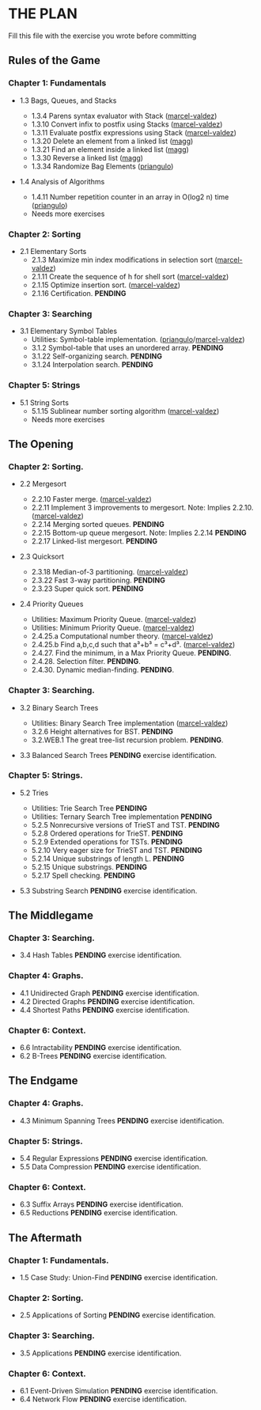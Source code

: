 # THE PLAN

Fill this file with the exercise you wrote before committing

## Rules of the Game

### Chapter 1: Fundamentals

* 1.3 Bags, Queues, and Stacks
    - 1.3.4 Parens syntax evaluator with Stack ([marcel-valdez](https://github.com/marcel-valdez))
    - 1.3.10 Convert infix to postfix using Stacks ([marcel-valdez](https://github.com/marcel-valdez))
    - 1.3.11 Evaluate postfix expressions using Stack ([marcel-valdez](https://github.com/marcel-valdez))
    - 1.3.20 Delete an element from a linked list ([magg](https://github.com/))
    - 1.3.21 Find an element inside a linked list ([magg](https://github.com/))
    - 1.3.30 Reverse a linked list ([magg](https://github.com/))
    - 1.3.34 Randomize Bag Elements ([priangulo](https://github.com/priangulo))


* 1.4 Analysis of Algorithms
    - 1.4.11 Number repetition counter in an array in O(log2 n) time ([priangulo](https://github.com/priangulo))
    - Needs more exercises

### Chapter 2: Sorting

* 2.1 Elementary Sorts
    - 2.1.3 Maximize min index modifications in selection sort ([marcel-valdez](https://github.com/marcel-valdez))
    - 2.1.11 Create the sequence of h for shell sort ([marcel-valdez](https://github.com/marcel-valdez))
    - 2.1.15 Optimize insertion sort. ([marcel-valdez](https://github.com/marcel-valdez))
    - 2.1.16 Certification. **PENDING**

### Chapter 3: Searching

* 3.1 Elementary Symbol Tables
    - Utilities: Symbol-table implementation. ([priangulo](https://github.com/priangulo)/[marcel-valdez](https://github.com/marcel-valdez))
    - 3.1.2 Symbol-table that uses an unordered array. **PENDING**
    - 3.1.22 Self-organizing search. **PENDING**
    - 3.1.24 Interpolation search. **PENDING**

### Chapter 5: Strings

* 5.1 String Sorts
    - 5.1.15 Sublinear number sorting algorithm ([marcel-valdez](https://github.com/marcel-valdez))
    - Needs more exercises

## The Opening

### Chapter 2: Sorting.

* 2.2 Mergesort
    - 2.2.10 Faster merge. ([marcel-valdez](https://github.com/marcel-valdez))
    - 2.2.11 Implement 3 improvements to mergesort. Note: Implies 2.2.10. ([marcel-valdez](https://github.com/marcel-valdez))
    - 2.2.14 Merging sorted queues. **PENDING**
    - 2.2.15 Bottom-up queue mergesort. Note: Implies 2.2.14 **PENDING**
    - 2.2.17 Linked-list mergesort. **PENDING**

* 2.3 Quicksort
    - 2.3.18 Median-of-3 partitioning. ([marcel-valdez](https://github.com/marcel-valdez))
    - 2.3.22 Fast 3-way partitioning. **PENDING**
    - 2.3.23 Super quick sort. **PENDING**

* 2.4 Priority Queues
    - Utilities: Maximum Priority Queue. ([marcel-valdez](https://github.com/marcel-valdez))
    - Utilities: Minimum Priority Queue. ([marcel-valdez](https://github.com/marcel-valdez))
    - 2.4.25.a Computational number theory. ([marcel-valdez](https://github.com/marcel-valdez))
    - 2.4.25.b Find a,b,c,d such that a³+b³ = c³+d³. ([marcel-valdez](https://github.com/marcel-valdez))
    - 2.4.27. Find the minimum, in a Max Priority Queue. **PENDING**.
    - 2.4.28. Selection filter. **PENDING**.
    - 2.4.30. Dynamic median-finding. **PENDING**.

### Chapter 3: Searching.

* 3.2 Binary Search Trees
    - Utilities: Binary Search Tree implementation ([marcel-valdez](https://github.com/marcel-valdez))
    - 3.2.6 Height alternatives for BST. **PENDING**
    - 3.2.WEB.1 The great tree-list recursion problem. **PENDING**.

* 3.3 Balanced Search Trees **PENDING** exercise identification.

### Chapter 5: Strings.

* 5.2 Tries
    - Utilities: Trie Search Tree **PENDING**
    - Utilities: Ternary Search Tree implementation **PENDING**
    - 5.2.5 Nonrecursive versions of TrieST and TST. **PENDING**
    - 5.2.8 Ordered operations for TrieST. **PENDING**
    - 5.2.9 Extended operations for TSTs. **PENDING**
    - 5.2.10 Very eager size for TrieST and TST. **PENDING**
    - 5.2.14 Unique substrings of length L. **PENDING**
    - 5.2.15 Unique substrings. **PENDING**
    - 5.2.17 Spell checking. **PENDING**

* 5.3 Substring Search **PENDING** exercise identification.

## The Middlegame

### Chapter 3: Searching.

* 3.4 Hash Tables **PENDING** exercise identification.


### Chapter 4: Graphs.

* 4.1 Unidirected Graph **PENDING** exercise identification.
* 4.2 Directed Graphs **PENDING** exercise identification.
* 4.4 Shortest Paths **PENDING** exercise identification.

### Chapter 6: Context.

* 6.6 Intractability **PENDING** exercise identification.
* 6.2 B-Trees **PENDING** exercise identification.

## The Endgame

### Chapter 4: Graphs.

* 4.3 Minimum Spanning Trees **PENDING** exercise identification.

### Chapter 5: Strings.

* 5.4 Regular Expressions **PENDING** exercise identification.
* 5.5 Data Compression **PENDING** exercise identification.

### Chapter 6: Context.

* 6.3 Suffix Arrays **PENDING** exercise identification.
* 6.5 Reductions **PENDING** exercise identification.

## The Aftermath

### Chapter 1: Fundamentals.

* 1.5 Case Study: Union-Find **PENDING** exercise identification.

### Chapter 2: Sorting.

* 2.5 Applications of Sorting **PENDING** exercise identification.

### Chapter 3: Searching.

* 3.5 Applications **PENDING** exercise identification.

### Chapter 6: Context.

* 6.1 Event-Driven Simulation **PENDING** exercise identification.
* 6.4 Network Flow **PENDING** exercise identification.